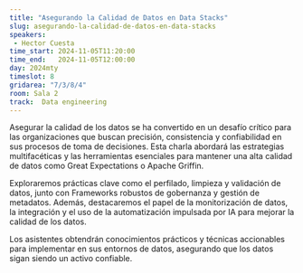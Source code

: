 ```yaml
---
title: "Asegurando la Calidad de Datos en Data Stacks"
slug: asegurando-la-calidad-de-datos-en-data-stacks
speakers:
 - Hector Cuesta
time_start: 2024-11-05T11:20:00
time_end:   2024-11-05T12:00:00
day: 2024mty
timeslot: 8
gridarea: "7/3/8/4"
room: Sala 2
track:  Data engineering
---
```


Asegurar la calidad de los datos se ha convertido en un desafío crítico para las organizaciones que buscan precisión, consistencia y confiabilidad en sus procesos de toma de decisiones. Esta charla abordará las estrategias multifacéticas y las herramientas esenciales para mantener una alta calidad de datos como Great Expectations o Apache Griffin.

Exploraremos prácticas clave como el perfilado, limpieza y validación de datos, junto con Frameworks robustos de gobernanza y gestión de metadatos. Además, destacaremos el papel de la monitorización de datos, la integración y el uso de la automatización impulsada por IA para mejorar la calidad de los datos. 

Los asistentes obtendrán conocimientos prácticos y técnicas accionables para implementar en sus entornos de datos, asegurando que los datos sigan siendo un activo confiable.


